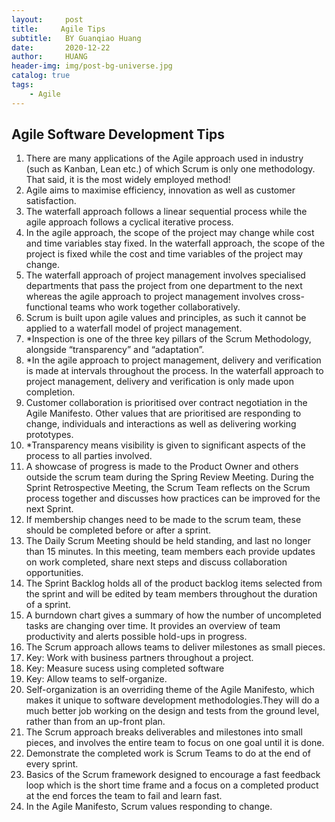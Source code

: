 ```yaml
---
layout:     post
title:     Agile Tips
subtitle:   BY Guanqiao Huang
date:       2020-12-22
author:     HUANG
header-img: img/post-bg-universe.jpg
catalog: true
tags:
    - Agile
---
```

## Agile Software Development Tips
1. There are many applications of the Agile approach used in industry (such as Kanban, Lean etc.) of which Scrum is only one methodology. That said, it is the most widely employed method!
2. Agile aims to maximise efficiency, innovation as well as customer satisfaction.
3. The waterfall approach follows a linear sequential process while the agile approach follows a cyclical iterative process.
4. In the agile approach, the scope of the project may change while cost and time variables stay fixed. In the waterfall approach, the scope of the project is fixed while the cost and time variables of the project may change.
5. The waterfall approach of project management involves specialised departments that pass the project from one department to the next whereas the agile approach to project management involves cross-functional teams who work together collaboratively.
6. Scrum is built upon agile values and principles, as such it cannot be applied to a waterfall model of project management.
7. *Inspection is one of the three key pillars of the Scrum Methodology, alongside “transparency” and “adaptation”.
8. *In the agile approach to project management, delivery and verification is made at intervals throughout the process. In the waterfall approach to project management, delivery and verification is only made upon completion.
9. Customer collaboration is prioritised over contract negotiation in the Agile Manifesto. Other values that are prioritised are responding to change, individuals and interactions as well as delivering working prototypes.
10. *Transparency means visibility is given to significant aspects of the process to all parties involved.
11. A showcase of progress is made to the Product Owner and others outside the scrum team during the Spring Review Meeting. During the Sprint Retrospective Meeting, the Scrum Team reflects on the Scrum process together and discusses how practices can be improved for the next Sprint.
12. If membership changes need to be made to the scrum team, these should be completed before or after a sprint.
13. The Daily Scrum Meeting should be held standing, and last no longer than 15 minutes. In this meeting, team members each provide updates on work completed, share next steps and discuss collaboration opportunities.
14. The Sprint Backlog holds all of the product backlog items selected from the sprint and will be edited by team members throughout the duration of a sprint.
15. A burndown chart gives a summary of how the number of uncompleted tasks are changing over time. It provides an overview of team productivity and alerts possible hold-ups in progress.
16. The Scrum approach allows teams to deliver milestones as small pieces.
17. Key: Work with business partners throughout a project.
18. Key: Measure sucess using completed software
19. Key: Allow teams to self-organize.
20. Self-organization is an overriding theme of the Agile Manifesto, which makes it unique to software development methodologies.They will do a much better job working on the design and tests from the ground level, rather than from an up-front plan.
21. The Scrum approach breaks deliverables and milestones into small pieces, and involves the entire team to focus on one goal until it is done.
22. Demonstrate the completed work is Scrum Teams to do at the end of every sprint.
23. Basics of the Scrum framework designed to encourage a fast feedback loop which is the short time frame and a focus on a completed product at the end forces the team to fail and learn fast.
24. In the Agile Manifesto, Scrum values responding to change.

